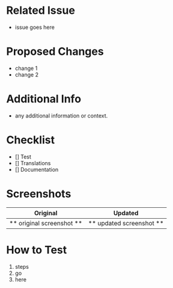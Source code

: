 # Related Issue
- issue goes here


# Proposed Changes
- change 1
- change 2


# Additional Info
- any additional information or context.


# Checklist
- [] Test
- [] Translations
- [] Documentation


# Screenshots

Original            | Updated
:------------------------:|:------------------------:
** original screenshot ** | ** updated screenshot ** 


# How to Test
1. steps
2. go
3. here
